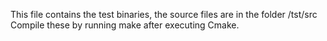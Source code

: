 This file contains the test binaries, the source files are in the folder /tst/src
Compile these by running make after executing Cmake.